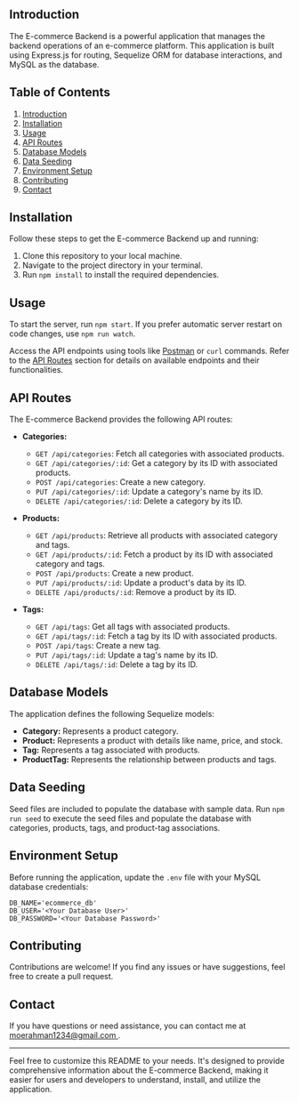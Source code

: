 ## Introduction <a name="introduction"></a>

The E-commerce Backend is a powerful application that manages the backend operations of an e-commerce platform. This application is built using Express.js for routing, Sequelize ORM for database interactions, and MySQL as the database.

## Table of Contents

1. [Introduction](#introduction)
2. [Installation](#installation)
3. [Usage](#usage)
4. [API Routes](#api-routes)
5. [Database Models](#database-models)
6. [Data Seeding](#data-seeding)
7. [Environment Setup](#environment-setup)
8. [Contributing](#contributing)
9. [Contact](#contact)

## Installation <a name="installation"></a>

Follow these steps to get the E-commerce Backend up and running:

1. Clone this repository to your local machine.
2. Navigate to the project directory in your terminal.
3. Run `npm install` to install the required dependencies.

## Usage <a name="usage"></a>

To start the server, run `npm start`. If you prefer automatic server restart on code changes, use `npm run watch`.

Access the API endpoints using tools like [Postman](https://www.postman.com/) or `curl` commands. Refer to the [API Routes](#api-routes) section for details on available endpoints and their functionalities.

## API Routes <a name="api-routes"></a>

The E-commerce Backend provides the following API routes:

- **Categories:**

  - `GET /api/categories`: Fetch all categories with associated products.
  - `GET /api/categories/:id`: Get a category by its ID with associated products.
  - `POST /api/categories`: Create a new category.
  - `PUT /api/categories/:id`: Update a category's name by its ID.
  - `DELETE /api/categories/:id`: Delete a category by its ID.

- **Products:**

  - `GET /api/products`: Retrieve all products with associated category and tags.
  - `GET /api/products/:id`: Fetch a product by its ID with associated category and tags.
  - `POST /api/products`: Create a new product.
  - `PUT /api/products/:id`: Update a product's data by its ID.
  - `DELETE /api/products/:id`: Remove a product by its ID.

- **Tags:**
  - `GET /api/tags`: Get all tags with associated products.
  - `GET /api/tags/:id`: Fetch a tag by its ID with associated products.
  - `POST /api/tags`: Create a new tag.
  - `PUT /api/tags/:id`: Update a tag's name by its ID.
  - `DELETE /api/tags/:id`: Delete a tag by its ID.

## Database Models <a name="database-models"></a>

The application defines the following Sequelize models:

- **Category:** Represents a product category.
- **Product:** Represents a product with details like name, price, and stock.
- **Tag:** Represents a tag associated with products.
- **ProductTag:** Represents the relationship between products and tags.

## Data Seeding <a name="data-seeding"></a>

Seed files are included to populate the database with sample data. Run `npm run seed` to execute the seed files and populate the database with categories, products, tags, and product-tag associations.

## Environment Setup <a name="environment-setup"></a>

Before running the application, update the `.env` file with your MySQL database credentials:

```dotenv
DB_NAME='ecommerce_db'
DB_USER='<Your Database User>'
DB_PASSWORD='<Your Database Password>'
```

## Contributing <a name="contributing"></a>

Contributions are welcome! If you find any issues or have suggestions, feel free to create a pull request.

## Contact <a name="contact"></a>

If you have questions or need assistance, you can contact me at [moerahman1234@gmail.com ](mailto:your.email@example.com).

---

Feel free to customize this README to your needs. It's designed to provide comprehensive information about the E-commerce Backend, making it easier for users and developers to understand, install, and utilize the application.
